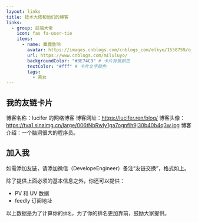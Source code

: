 ```yaml
---
layout: links
title: 技术大佬和他们的博客
links:
  - group: 前端大佬
    icon: fas fa-user-tie
    items:
      - name: 麋鹿鲁哟
        avatar: https://images.cnblogs.com/cnblogs_com/elkyo/1558759/o_o_my.jpg
        url: https://www.cnblogs.com/miluluyo/
        backgroundColor: "#3E74C9" # 卡片背景颜色
        textColor: "#fff" # 卡片文字颜色
        tags:
          - 美女
---
```


## 我的友链卡片

博客名称：lucifer 的网络博客
博客网址：https://lucifer.ren/blog/
博客头像：https://tva1.sinaimg.cn/large/006tNbRwly1ga7ognflh9j30b40b4q3w.jpg
博客介绍：一个脑洞很大的程序员。

## 加入我

如需添加友链，请添加微信（DevelopeEngineer）备注“友链交换”，格式如上。

除了提供上面必须的基本信息之外，你还可以提供：

- PV 和 UV 数据
- feedly 订阅地址

以上数据是为了计算你的`排名`，为了你的排名更加靠前，鼓励大家提供。
